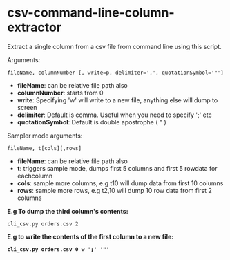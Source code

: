 csv-command-line-column-extractor
=================================

Extract a single column from a csv file from command line using this script.

  Arguments:
  
    fileName, columnNumber [, write=p, delimiter=',', quotationSymbol='"']  

  - <b>fileName</b>: can be relative file path also
  - <b>columnNumber</b>: starts from 0
  - <b>write</b>: Specifying 'w' will write to a new file, anything else will dump to screen
  - <b>delimiter</b>: Default is comma. Useful when you need to specify ';' etc
  - <b>quotationSymbol</b>: Default is double apostrophe ( " )


Sampler mode arguments: 

    fileName, t[cols][,rows]
  
  - <b>fileName</b>: can be relative file path also
  - <b>t</b>: triggers sample mode, dumps first 5 columns and first 5 rowdata for eachcolumn
  - <b>cols</b>: sample more columns, e.g t10 will dump data from first 10 columns
  - <b>rows</b>: sample more rows, e.g t2,10 will dump 10 row data from first 2 columns
  

<b>E.g To dump the third column's contents:</b>

    cli_csv.py orders.csv 2


<b>E.g to write the contents of the first column to a new file:

    cli_csv.py orders.csv 0 w ';' '"'

  
